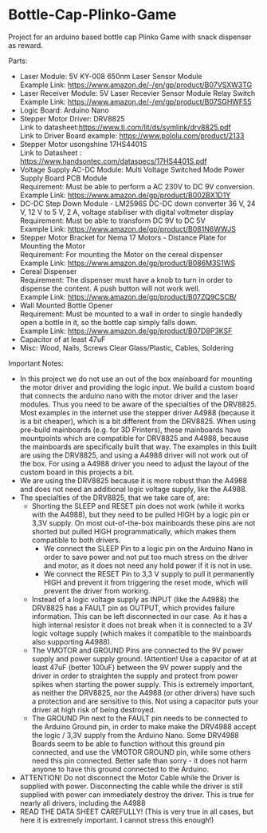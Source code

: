 # Bottle-Cap-Plinko-Game
Project for an arduino based bottle cap Plinko Game with snack dispenser as reward.

Parts:
- Laser Module: 5V KY-008 650nm Laser Sensor Module  
  Example Link: https://www.amazon.de/-/en/gp/product/B07VSXW3TG  
- Laser Receiver Module: 5V Laser Recevier Sensor Module Relay Switch  
  Example Link: https://www.amazon.de/-/en/gp/product/B07SGHWF55   
- Logic Board: Arduino Nano  
- Stepper Motor Driver: DRV8825  
  Link to datasheet:https://www.ti.com/lit/ds/symlink/drv8825.pdf  
  Link to Driver Board example: https://www.pololu.com/product/2133  
- Stepper Motor usongshine 17HS4401S  
  Link to Datasheet : https://www.handsontec.com/dataspecs/17HS4401S.pdf  
- Voltage Supply AC-DC Module: Multi Voltage Switched Mode Power Supply Board PCB Module  
  Requirement: Must be able to perform a AC 230V to DC 9V conversion.  
  Example Link: https://www.amazon.de/gp/product/B002BX1D1Y  
- DC-DC Step Down Module - LM2596S DC-DC down converter 36 V, 24 V, 12 V to 5 V, 2 A, voltage stabiliser with digital voltmeter display  
  Requirement: Must be able to transform DC 9V to DC 5V  
  Example Link: https://www.amazon.de/gp/product/B081N6WWJS  
- Stepper Motor Bracket for Nema 17 Motors - Distance Plate for Mounting the Motor  
  Requirement: For mounting the Motor on the cereal dispenser  
  Example Link: https://www.amazon.de/gp/product/B086M3S1WS  
- Cereal Dispenser  
  Requirement: The dispenser must have a knob to turn in order to dispense the content. A push button will not work well.  
  Example Link: https://www.amazon.de/gp/product/B07ZQ9CSCB/  
- Wall Mounted Bottle Opener   
  Requirement: Must be mounted to a wall in order to single handedly open a bottle in it, so the bottle cap simply falls down.  
  Example Link: https://www.amazon.de/gp/product/B07D8P3KSF  
- Capacitor of at least 47uF  
- Misc: Wood, Nails, Screws Clear Glass/Plastic, Cables, Soldering  


Important Notes:
- In this project we do not use an out of the box mainboard for mounting the motor driver and providing the logic input. We build a custom board that connects the arduino nano with the motor driver and the laser modules. Thus you need to be aware of the specialties of the DRV8825. Most examples in the internet use the stepper driver A4988 (because it is a bit cheaper), which is a bit different from the DRV8825. When using pre-build mainboards (e.g. for 3D Printers), these mainboards have mountpoints which are compatible for DRV8825 and A4988, because the mainboards are specifically built that way. The examples in this built are using the DRV8825, and using a A4988 driver will not work out of the box. For using a A4988 driver you need to adjust the layout of the custom board in this projects a bit.
- We are using the DRV8825 because it is more robust than the A4988 and does not need an additional logic voltage supply, like the A4988.
- The specialties of the DRV8825, that we take care of, are:
  -  Shorting the SLEEP and RESET pin does not work (while it works with the A4988), but they need to be pulled HIGH by a logic pin or 3,3V supply. On most out-of-the-box mainboards these pins are not shorted but pulled HIGH programmatically, which makes them compatible to both drivers.
      - We connect the SLEEP Pin to a logic pin on the Arduino Nano in order to save power and not put too much stress on the driver and motor, as it does not need any hold power if it is not in use.
      - We connect the RESET Pin to 3,3 V supply to pull it permanently HIGH and prevent it from triggering the reset mode, which will prevent the driver from working.
  -  Instead of a logic voltage supply as INPUT (like the A4988) the DRV8825 has a FAULT pin as OUTPUT, which provides failure information. This can be left disconnected in our case. As it has a high internal resistor it does not break when it is connected to a 3V logic voltage supply (which makes it compatible to the mainboards also supporting A4988).
  -  The VMOTOR and GROUND Pins are connected to the 9V power supply and power supply ground. !Attention! Use a capacitor of at at least 47uF (better 100uF) between the 9V power supply and the driver in order to straighten the supply and protect from power spikes when starting the power supply. This is extremely important, as neither the DRV8825, nor the A4988 (or other drivers) have such a protection and are sensitive to this. Not using a capacitor puts your driver at high risk of being destroyed.
  -  The GROUND Pin next to the FAULT pin needs to be connected to the Arduino Ground pin, in order to make make the DRV4988 accept the logic / 3,3V supply from the Arduino Nano. Some DRV4988 Boards seem to be able to function without this ground pin connected, and use the VMOTOR GROUND pin, while some others need this pin connected. Better safe than sorry - it does not harm anyone to have this ground connected to the Arduino. 
- ATTENTION! Do not disconnect the Motor Cable while the Driver is supplied with power. Disconnecting the cable while the driver is still supplied with power can immediately destroy the driver. This is true for nearly all drivers, including the A4988
- READ THE DATA SHEET CAREFULLY! (This is very true in all cases, but here it is extremely important. I cannot stress this enough!) 
